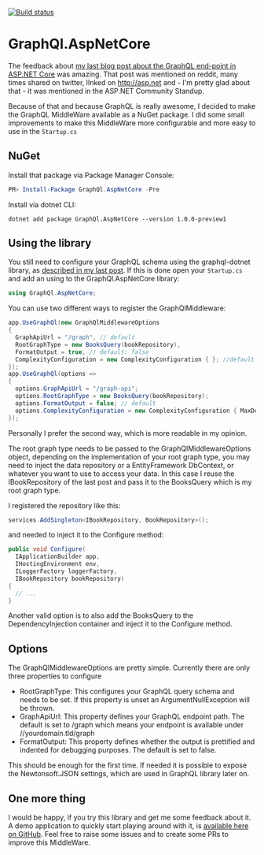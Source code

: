 [![Build status](https://ci.appveyor.com/api/projects/status/vxe22mwm1l2gw3b4/branch/master?svg=true)](https://ci.appveyor.com/project/JuergenGutsch/graphql-aspnetcore/branch/master)
# GraphQl.AspNetCore

The feedback about [my last blog post about the GraphQL end-point in ASP.NET Core](http://asp.net-hacker.rocks/2017/05/29/graphql-and-aspnetcore.html) was amazing. That post was mentioned on reddit, many times shared on twitter, lInked on http://asp.net and - I'm pretty glad about that - it was mentioned in the ASP.NET Community Standup.

Because of that and because GraphQL is really awesome, I decided to make the GraphQL MiddleWare available as a NuGet package. I did some small improvements to make this MiddleWare more configurable and more easy to use in the `Startup.cs`

## NuGet
Install that package via Package Manager Console:

~~~ powershell
PM> Install-Package GraphQl.AspNetCore -Pre
~~~

Install via dotnet CLI:

~~~ shell
dotnet add package GraphQl.AspNetCore --version 1.0.0-preview1
~~~

## Using the library

You still need to configure your GraphQL schema using the graphql-dotnet library, as [described in my last post](http://asp.net-hacker.rocks/2017/05/29/graphql-and-aspnetcore.html). If this is done open your `Startup.cs` and add an using to the GraphQl.AspNetCore library:

~~~ csharp
using GraphQl.AspNetCore;
~~~

You can use two different ways to register the GraphQlMiddleware:

```csharp
app.UseGraphQl(new GraphQlMiddlewareOptions
{
  GraphApiUrl = "/graph", // default
  RootGraphType = new BooksQuery(bookRepository),
  FormatOutput = true, // default: false
  ComplexityConfiguration = new ComplexityConfiguration { }; //default
});
app.UseGraphQl(options =>
{
  options.GraphApiUrl = "/graph-api";
  options.RootGraphType = new BooksQuery(bookRepository);
  options.FormatOutput = false; // default
  options.ComplexityConfiguration = new ComplexityConfiguration { MaxDepth = 15, MaxComplexity = 20 };
});
```
Personally I prefer the second way, which is more readable in my opinion.

The root graph type needs to be passed to the GraphQlMiddlewareOptions object, depending on the implementation of your root graph type, you may need to inject the data repository or a EntityFramework DbContext, or whatever you want to use to access your data. In this case I reuse the IBookRepository of the last post and pass it to the BooksQuery which is my root graph type.

I registered the repository like this:

~~~ csharp
services.AddSingleton<IBookRepository, BookRepository>();
~~~

and needed to inject it to the Configure method:

~~~ csharp
public void Configure(
  IApplicationBuilder app,
  IHostingEnvironment env,
  ILoggerFactory loggerFactory,
  IBookRepository bookRepository)
{
  // ...
}
~~~

Another valid option is to also add the BooksQuery to the DependencyInjection container and inject it to the Configure method.

## Options

The GraphQlMiddlewareOptions are pretty simple. Currently there are only three properties to configure

* RootGraphType: This configures your GraphQL query schema and needs to be set. If this property is unset an ArgumentNullException will be thrown.
* GraphApiUrl: This property defines your GraphQL endpoint path. The default is set to /graph which means your endpoint is available under //yourdomain.tld/graph
* FormatOutput: This property defines whether the output is prettified and indented for debugging purposes. The default is set to false.

This should be enough for the first time. If needed it is possible to expose the Newtonsoft.JSON settings, which are used in GraphQL library later on.

## One more thing

I would be happy, if you try this library and get me some feedback about it. A demo application to quickly start playing around with it, is [available here on GitHub](https://github.com/JuergenGutsch/graphql-aspnetcore). Feel free to raise some issues and to create some PRs to improve this MiddleWare.
